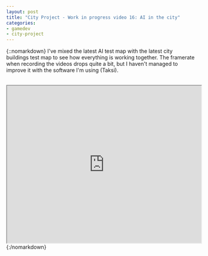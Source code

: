 ```yaml
---
layout: post
title: "City Project - Work in progress video 16: AI in the city"
categories:
- gamedev
- city-project
---
```


{::nomarkdown}
I've mixed the latest AI test map with the latest city buildings test map to see how everything is working together. The framerate when recording the videos drops quite a bit, but I haven't managed to improve it with the software I'm using (Taksi).<br /><br /><div style="text-align: center;"><iframe height="420" src="http://www.youtube.com/embed/ORMdNe8j8wU?theme=dark" width="520"></iframe></div>
{:/nomarkdown}